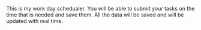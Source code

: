 This is my work day schedualer. You will be able to submit your tasks on the time that is needed and save them.
All the data will be saved and will be updated with real time.


